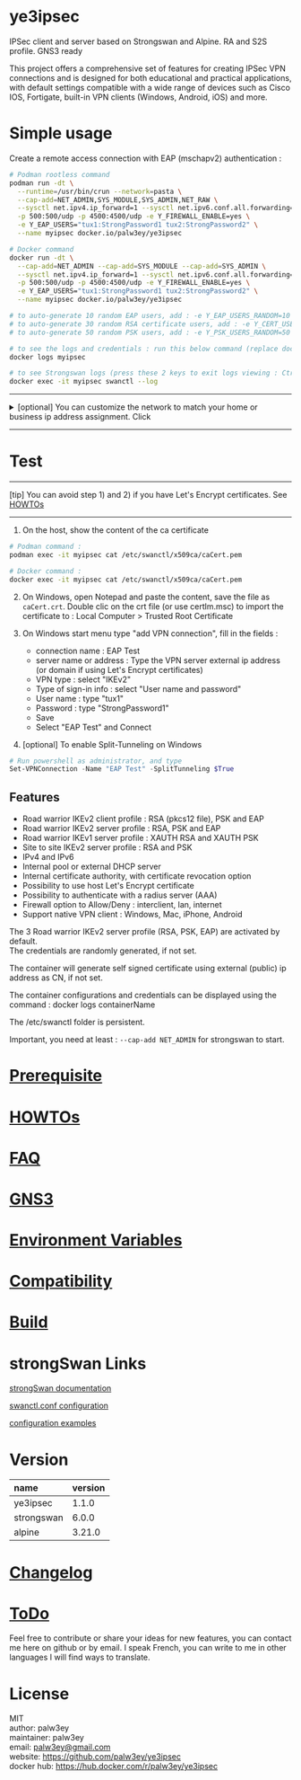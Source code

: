 # ye3ipsec

IPSec client and server based on Strongswan and Alpine. RA and S2S profile. GNS3 ready

This project offers a comprehensive set of features for creating IPSec VPN connections and is designed for both educational and practical applications, with default settings compatible with a wide range of devices such as Cisco IOS, Fortigate, built-in VPN clients (Windows, Android, iOS) and more.

# Simple usage

Create a remote access connection with EAP (mschapv2) authentication :

```bash
# Podman rootless command
podman run -dt \
  --runtime=/usr/bin/crun --network=pasta \
  --cap-add=NET_ADMIN,SYS_MODULE,SYS_ADMIN,NET_RAW \
  --sysctl net.ipv4.ip_forward=1 --sysctl net.ipv6.conf.all.forwarding=1 --sysctl net.ipv6.conf.all.proxy_ndp=1 -v /lib/modules:/lib/modules:ro \
  -p 500:500/udp -p 4500:4500/udp -e Y_FIREWALL_ENABLE=yes \
  -e Y_EAP_USERS="tux1:StrongPassword1 tux2:StrongPassword2" \
  --name myipsec docker.io/palw3ey/ye3ipsec
```
```bash
# Docker command
docker run -dt \
  --cap-add=NET_ADMIN --cap-add=SYS_MODULE --cap-add=SYS_ADMIN \
  --sysctl net.ipv4.ip_forward=1 --sysctl net.ipv6.conf.all.forwarding=1 --sysctl net.ipv6.conf.all.proxy_ndp=1 -v /lib/modules:/lib/modules:ro \
  -p 500:500/udp -p 4500:4500/udp -e Y_FIREWALL_ENABLE=yes \
  -e Y_EAP_USERS="tux1:StrongPassword1 tux2:StrongPassword2" \
  --name myipsec docker.io/palw3ey/ye3ipsec
```
```bash
# to auto-generate 10 random EAP users, add : -e Y_EAP_USERS_RANDOM=10
# to auto-generate 30 random RSA certificate users, add : -e Y_CERT_USERS_RANDOM=30
# to auto-generate 50 random PSK users, add : -e Y_PSK_USERS_RANDOM=50

# to see the logs and credentials : run this below command (replace docker by podman if you use podman)
docker logs myipsec

# to see Strongswan logs (press these 2 keys to exit logs viewing : Ctrl C)
docker exec -it myipsec swanctl --log
```

---
<details><summary>[optional] You can customize the network to match your home or business ip address assignment. Click</summary>
&nbsp;

```bash
# Podman rootless command

# Using pasta
# adapt this line and include it to the container's option :
--network=pasta:--config-net,--map-gw,--address=10.3.192.254,--address=fd00::a03:c0fe -e Y_POOL_IPV4=10.2.193.0/24 -e Y_POOL_IPV6=fd00::a02:c100/120 -e Y_POOL_DNS4="1.1.1.1, 8.8.8.8" -e Y_POOL_DNS6="2606:4700:4700::1111, 2001:4860:4860::8888"

# If you don't want to use pasta then :
# adapt and run this to create a network 
podman network create --ipv6 --subnet=10.2.192.0/23 --subnet=fd00::a02:c000/119 mynet46

# remove --network=pasta in the container's option, and add/adapt this line :
 -e Y_FIREWALL_NAT=no --network=mynet46 --ip 10.2.192.254 --ip6 fd00::a02:c0fe -e Y_POOL_IPV4=10.2.193.0/24 -e Y_POOL_IPV6=fd00::a02:c100/120 -e Y_POOL_DNS4="1.1.1.1, 8.8.8.8" -e Y_POOL_DNS6="2606:4700:4700::1111, 2001:4860:4860::8888"
```

For Docker, see how [to enable ipv6](https://github.com/palw3ey/ye3ipsec/blob/main/doc/howtos.md#-enable-ipv6-in-docker)
```bash
# Docker command

# adapt and run this to create a network 
docker network create --ipv6 --subnet=10.2.192.0/23 --subnet=fd00::a02:c000/119 mynet46

# adapt this line and include it to the container's option :
--network=mynet46 --ip 10.2.192.254 --ip6 fd00::a02:c0fe -e Y_POOL_IPV4=10.2.193.0/24 -e Y_POOL_IPV6=fd00::a02:c100/120 -e Y_POOL_DNS4="1.1.1.1, 8.8.8.8" -e Y_POOL_DNS6="2606:4700:4700::1111, 2001:4860:4860::8888"
```
</details>

---

# Test

---

[tip] You can avoid step 1) and 2) if you have Let's Encrypt certificates. See [HOWTOs](https://github.com/palw3ey/ye3ipsec/blob/main/doc/howtos.md#-use-the-host-lets-encrypt-certificate-to-identify-the-vpn-server-instead-of-the-certificate-generated-by-the-container) 

---

1) On the host, show the content of the ca certificate 
```bash
# Podman command :
podman exec -it myipsec cat /etc/swanctl/x509ca/caCert.pem
```

```bash
# Docker command :
docker exec -it myipsec cat /etc/swanctl/x509ca/caCert.pem
```

2) On Windows, open Notepad and paste the content, save the file as `caCert.crt`. Double clic on the crt file (or use certlm.msc) to import the certificate to : Local Computer > Trusted Root Certificate  

3) On Windows start menu type "add VPN connection", fill in the fields :
   - connection name : EAP Test
   - server name or address : Type the VPN server external ip address (or domain if using Let's Encrypt certificates)
   - VPN type : select "IKEv2"
   - Type of sign-in info : select "User name and password"
   - User name : type "tux1"
   - Password : type "StrongPassword1"
   - Save
   - Select "EAP Test" and Connect

4) [optional] To enable Split-Tunneling on Windows

```powershell
# Run powershell as administrator, and type
Set-VPNConnection -Name "EAP Test" -SplitTunneling $True
```


## Features
- Road warrior IKEv2 client profile : RSA (pkcs12 file), PSK and EAP
- Road warrior IKEv2 server profile : RSA, PSK and EAP
- Road warrior IKEv1 server profile : XAUTH RSA and XAUTH PSK
- Site to site IKEv2 server profile : RSA and PSK
- IPv4 and IPv6
- Internal pool or external DHCP server
- Internal certificate authority, with certificate revocation option
- Possibility to use host Let's Encrypt certificate
- Possibility to authenticate with a radius server (AAA)
- Firewall option to Allow/Deny : interclient, lan, internet
- Support native VPN client : Windows, Mac, iPhone, Android

The 3 Road warrior IKEv2 server profile (RSA, PSK, EAP) are activated by default.  
The credentials are randomly generated, if not set. 

The container will generate self signed certificate using external (public) ip address as CN, if not set.  

The container configurations and credentials can be displayed using the command : docker logs containerName  

The /etc/swanctl folder is persistent.  

Important, you need at least : `--cap-add NET_ADMIN` for strongswan to start.  

# [Prerequisite](https://github.com/palw3ey/ye3ipsec/blob/main/doc/prerequisite.md)

# [HOWTOs](https://github.com/palw3ey/ye3ipsec/blob/main/doc/howtos.md)

# [FAQ](https://github.com/palw3ey/ye3ipsec/blob/main/doc/faq.md)

# [GNS3](https://github.com/palw3ey/ye3ipsec/blob/main/doc/gns3.md)

# [Environment Variables](https://github.com/palw3ey/ye3ipsec/blob/main/doc/environment_variables.md)

# [Compatibility](https://github.com/palw3ey/ye3ipsec/blob/main/doc/compatibility.md)

# [Build](https://github.com/palw3ey/ye3ipsec/blob/main/doc/build.md)

# strongSwan Links
[strongSwan documentation](https://docs.strongswan.org/)

[swanctl.conf configuration](https://docs.strongswan.org/docs/latest/swanctl/swanctlConf.html)
 
[configuration examples](https://wiki.strongswan.org/projects/strongswan/wiki/ConfigurationExamples)

# Version

| name | version |
| :- |:- |
|ye3ipsec | 1.1.0 |
|strongswan | 6.0.0 |
|alpine | 3.21.0 |

# [Changelog](https://github.com/palw3ey/ye3ipsec/blob/main/doc/changelog.md)

# [ToDo](https://github.com/palw3ey/ye3ipsec/blob/main/doc/todo.md)

Feel free to contribute or share your ideas for new features, you can contact me here on github or by email. I speak French, you can write to me in other languages ​​I will find ways to translate.

# License

MIT  
author: palw3ey  
maintainer: palw3ey  
email: palw3ey@gmail.com  
website: https://github.com/palw3ey/ye3ipsec  
docker hub: https://hub.docker.com/r/palw3ey/ye3ipsec

